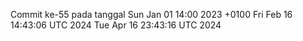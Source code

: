Commit ke-55 pada tanggal Sun Jan 01 14:00 2023 +0100
Fri Feb 16 14:43:06 UTC 2024
Tue Apr 16 23:43:16 UTC 2024
